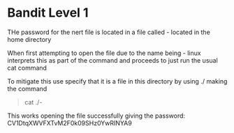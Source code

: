 # Bandit Level 1  
  
THe password for the nert file is located in a file called - located in the home directory  
  
When first attempting to open the file due to the name being - linux interprets this as part of the command and proceeds to just run the usual cat command  
  
To mitigate this use specify that it is a file in this directory by using ./ making the command  
> cat ./-  
  
This works opening the file successfully giving the password: CV1DtqXWVFXTvM2F0k09SHz0YwRINYA9  
